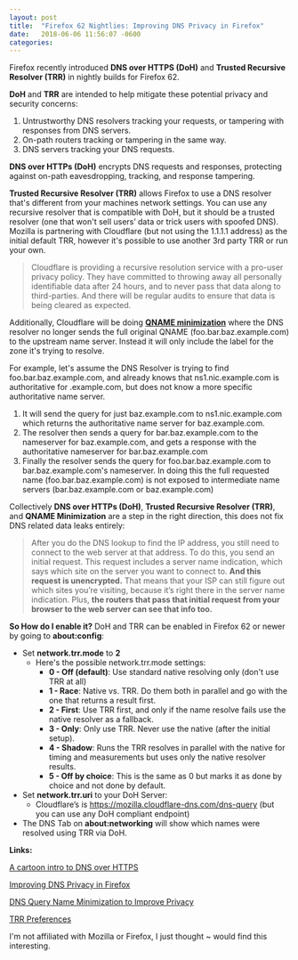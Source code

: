 ```yaml
---
layout: post
title:  "Firefox 62 Nightlies: Improving DNS Privacy in Firefox"
date:   2018-06-06 11:56:07 -0600
categories:
---
```

Firefox recently introduced **DNS over HTTPS (DoH)** and **Trusted Recursive Resolver (TRR)** in nightly builds for Firefox 62.

**DoH** and **TRR** are intended to help mitigate these potential privacy and security concerns:
1. Untrustworthy DNS resolvers tracking your requests, or tampering with responses from DNS servers.
1. On-path routers tracking or tampering in the same way.
1. DNS servers tracking your DNS requests.

**DNS over HTTPs (DoH)** encrypts DNS requests and responses, protecting against on-path eavesdropping, tracking, and response tampering.

**Trusted Recursive Resolver (TRR)** allows Firefox to use a DNS resolver that's different from your machines network settings. You can use any recursive resolver that is compatible with DoH, but it should be a trusted resolver (one that won't sell users’ data or trick users with spoofed DNS).  Mozilla is partnering with Cloudflare (but not using the 1.1.1.1 address) as the initial default TRR, however it's possible to use another 3rd party TRR or run your own.

>Cloudflare is providing a recursive resolution service with a pro-user privacy policy. They have committed to throwing away all personally identifiable data after 24 hours, and to never pass that data along to third-parties. And there will be regular audits to ensure that data is being cleared as expected.

Additionally, Cloudflare will be doing [**QNAME minimization**](https://datatracker.ietf.org/doc/rfc7816/?include_text=1) where the DNS resolver no longer sends the full original QNAME (foo.bar.baz.example.com) to the upstream name server. Instead it will only include the label for the zone it's trying to resolve.

For example, let's assume the DNS Resolver is trying to find foo.bar.baz.example.com, and already knows that ns1.nic.example.com is authoritative for .example.com, but does not know a more specific authoritative name server.
1. It will send the query for just baz.example.com to ns1.nic.example.com which returns the authoritative name server for baz.example.com.
2. The resolver then sends a query for bar.baz.example.com to the nameserver for baz.example.com, and gets a response with the authoritative nameserver for bar.baz.example.com
3. Finally the resolver sends the query for foo.bar.baz.example.com to bar.baz.example.com's nameserver.
In doing this the full requested name (foo.bar.baz.example.com) is not exposed to intermediate name servers (bar.baz.example.com or baz.example.com)

Collectively **DNS over HTTPs (DoH)**, **Trusted Recursive Resolver (TRR)**, and **QNAME Minimization** are a step in the right direction, this does not fix DNS related data leaks entirely:
>After you do the DNS lookup to find the IP address, you still need to connect to the web server at that address. To do this, you send an initial request. This request includes a server name indication, which says which site on the server you want to connect to. **And this request is unencrypted.**
That means that your ISP can still figure out which sites you’re visiting, because it’s right there in the server name indication. Plus, **the routers that pass that initial request from your browser to the web server can see that info too.**


**So How do I enable it?**
DoH and TRR can be enabled in Firefox 62 or newer by going to **about:config**:
* Set **network.trr.mode** to **2**
    * Here's the possible network.trr.mode settings:
        * **0 - Off (default)**: Use standard native resolving only (don't use TRR at all)
        * **1 - Race**: Native vs. TRR. Do them both in parallel and go with the one that returns a result first.
        * **2 - First**: Use TRR first, and only if the name resolve fails use the native resolver as a fallback.
        * **3 - Only**: Only use TRR. Never use the native (after the initial setup).
        * **4 - Shadow**: Runs the TRR resolves in parallel with the native for timing and measurements but uses only the native resolver results.
        * **5 - Off by choice**: This is the same as 0 but marks it as done by choice and not done by default.
* Set **network.trr.uri** to your DoH Server:
    * Cloudflare’s is https://mozilla.cloudflare-dns.com/dns-query
    (but you can use any DoH compliant endpoint)
* The DNS Tab on **about:networking** will show which names were resolved using TRR via DoH.

**Links:**

[A cartoon intro to DNS over HTTPS](https://hacks.mozilla.org/2018/05/a-cartoon-intro-to-dns-over-https/)

[Improving DNS Privacy in Firefox](https://blog.nightly.mozilla.org/2018/06/01/improving-dns-privacy-in-firefox/)

[DNS Query Name Minimization to Improve Privacy](https://datatracker.ietf.org/doc/rfc7816/?include_text=1)

[TRR Preferences](https://gist.github.com/bagder/5e29101079e9ac78920ba2fc718aceec)

I'm not affiliated with Mozilla or Firefox, I just thought ~ would find this interesting.